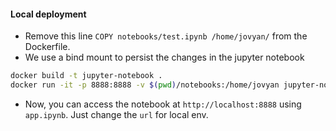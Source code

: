 #### Local deployment
- Remove this line `COPY notebooks/test.ipynb /home/jovyan/` from the Dockerfile.
- We use a bind mount to persist the changes in the jupyter notebook
```bash
docker build -t jupyter-notebook .
docker run -it -p 8888:8888 -v $(pwd)/notebooks:/home/jovyan jupyter-notebook
```

- Now, you can access the notebook at `http://localhost:8888` using `app.ipynb`. Just change the `url` for local env.
